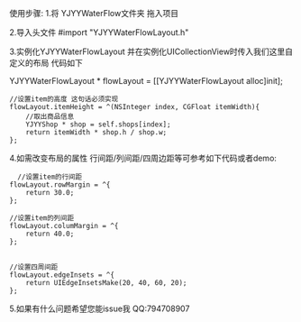 使用步骤:
1.将 YJYYWaterFlow文件夹 拖入项目

2.导入头文件 #import "YJYYWaterFlowLayout.h"

3.实例化YJYYWaterFlowLayout 并在实例化UICollectionView时传入我们这里自定义的布局 代码如下

 YJYYWaterFlowLayout * flowLayout = [[YJYYWaterFlowLayout alloc]init];
    
    //设置item的高度 这句话必须实现
    flowLayout.itemHeight = ^(NSInteger index, CGFloat itemWidth){
        //取出商品信息
        YJYYShop * shop = self.shops[index];
        return itemWidth * shop.h / shop.w;
    };
4.如需改变布局的属性 行间距/列间距/四周边距等可参考如下代码或者demo:

      //设置item的行间距
    flowLayout.rowMargin = ^{
        return 30.0;
    };
    
    //设置item的列间距
    flowLayout.columMargin = ^{
        return 40.0;
    };
    
    
    //设置四周间距
    flowLayout.edgeInsets = ^{
        return UIEdgeInsetsMake(20, 40, 60, 20);
    };
5.如果有什么问题希望您能issue我 QQ:794708907

